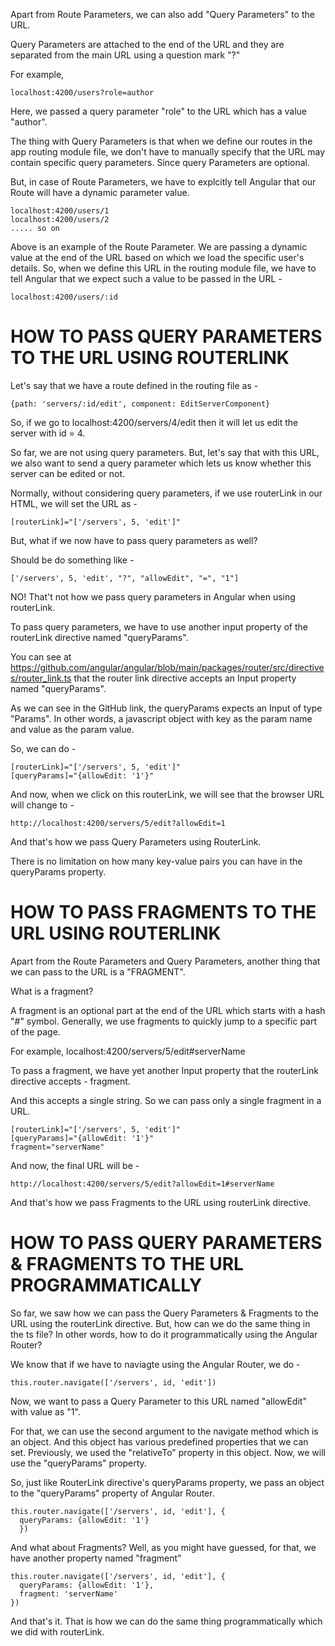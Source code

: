 Apart from Route Parameters, we can also add "Query Parameters" to the URL.

Query Parameters are attached to the end of the URL and they are separated from the main URL using a question mark "?"

For example, 

    localhost:4200/users?role=author

Here, we passed a query parameter "role" to the URL which has a value "author". 

The thing with Query Parameters is that when we define our routes in the app routing module file, we don't have to manually specify that the URL may contain specific query parameters. Since query Parameters are optional.

But, in case of Route Parameters, we have to explcitly tell Angular that our Route will have a dynamic parameter value.

    localhost:4200/users/1
    localhost:4200/users/2
    ..... so on

Above is an example of the Route Parameter. We are passing a dynamic value at the end of the URL based on which we load the specific user's details. So, when we define this URL in the routing module file, we have to tell Angular that we expect such a value to be passed in the URL - 

    localhost:4200/users/:id 

# HOW TO PASS QUERY PARAMETERS TO THE URL USING ROUTERLINK

Let's say that we have a route defined in the routing file as - 

    {path: 'servers/:id/edit', component: EditServerComponent}


So, if we go to localhost:4200/servers/4/edit then it will let us edit the server with id = 4.

So far, we are not using query parameters. But, let's say that with this URL, we also want to send a query parameter which lets us know whether this server can be edited or not.

Normally, without considering query parameters, if we use routerLink in our HTML, we will set the URL as - 

    [routerLink]="['/servers', 5, 'edit']"

But, what if we now have to pass query parameters as well?

Should be do something like  - 

    ['/servers', 5, 'edit', "?", "allowEdit", "=", "1"]

NO! That't not how we pass query parameters in Angular when using routerLink.

To pass query parameters, we have to use another input property of the routerLink directive named "queryParams".

You can see at https://github.com/angular/angular/blob/main/packages/router/src/directives/router_link.ts that the router link directive accepts an Input property named "queryParams".

As we can see in the GitHub link, the queryParams expects an Input of type "Params". In other words, a javascript object with key as the param name and value as the param value.

So, we can do - 

    [routerLink]="['/servers', 5, 'edit']"
    [queryParams]="{allowEdit: '1'}"

And now, when we click on this routerLink, we will see that the browser URL will change to -

    http://localhost:4200/servers/5/edit?allowEdit=1

And that's how we pass Query Parameters using RouterLink.
        
There is no limitation on how many key-value pairs you can have in the queryParams property.


# HOW TO PASS FRAGMENTS TO THE URL USING ROUTERLINK

Apart from the Route Parameters and Query Parameters, another thing that we can pass to the URL is a "FRAGMENT".

What is a fragment?

A fragment is an optional part at the end of the URL which starts with a hash "#" symbol. Generally, we use fragments to quickly jump to a specific part of the page.

For example, localhost:4200/servers/5/edit#serverName

To pass a fragment, we have yet another Input property that the routerLink directive accepts - fragment.

And this accepts a single string. So we can pass only a single fragment in a URL.

    [routerLink]="['/servers', 5, 'edit']"
    [queryParams]="{allowEdit: '1'}"
    fragment="serverName"

And now, the final URL will be - 

    http://localhost:4200/servers/5/edit?allowEdit=1#serverName

And that's how we pass Fragments to the URL using routerLink directive.

# HOW TO PASS QUERY PARAMETERS & FRAGMENTS TO THE URL PROGRAMMATICALLY

So far, we saw how we can pass the Query Parameters & Fragments to the URL using the routerLink directive. But, how can we do the same thing in the ts file? In other words, how to do it programmatically using the Angular Router?

We know that if we have to naviagte using the Angular Router, we do - 

    this.router.navigate(['/servers', id, 'edit'])

Now, we want to pass a Query Parameter to this URL named "allowEdit" with value as "1".

For that, we can use the second argument to the navigate method which is an object. And this object has various predefined properties that we can set. Previously, we used the "relativeTo" property in this object. Now, we will use the "queryParams" property.

So, just like RouterLink directive's queryParams property, we pass an object to the "queryParams" property of Angular Router.

    this.router.navigate(['/servers', id, 'edit'], {
      queryParams: {allowEdit: '1'}    
      })


And what about Fragments? Well, as you might have guessed, for that, we have another property named "fragment"

    this.router.navigate(['/servers', id, 'edit'], {
      queryParams: {allowEdit: '1'},
      fragment: 'serverName'
    })

And that's it. That is how we can do the same thing programmatically which we did with routerLink.


